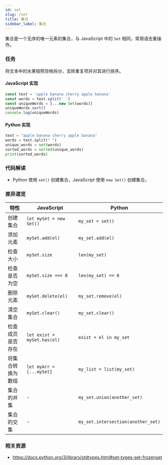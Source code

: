 ```yaml
---
id: set
slug: /set
title: 集合
sidebar_label: 集合
---
```


集合是一个无序的唯一元素的集合，与 JavaScript 中的 `Set` 相同，常用语去重操作。

### 任务

将文本中的水果按照空格拆分，去除重复项并对其进行排序。

#### JavaScript 实现

```javascript
const text = 'apple banana cherry apple banana'
const words = text.split(' ')
const uniqueWords = [...new Set(words)]
uniqueWords.sort()
console.log(uniqueWords)
```

#### Python 实现

```python
text = "apple banana cherry apple banana"
words = text.split(" ")
unique_words = set(words)
sorted_words = sorted(unique_words)
print(sorted_words)
```

### 代码解读

- Python 使用 `set()` 创建集合，JavaScript 使用 `new Set()` 创建集合。

### 差异速览

| 特性             | JavaScript                  | Python                             |
| ---------------- | --------------------------- | ---------------------------------- |
| 创建集合         | `let mySet = new Set()`     | `my_set = set()`                   |
| 添加元素         | `mySet.add(el)`             | `my_set.add(el)`                   |
| 检查大小         | `mySet.size`                | `len(my_set)`                      |
| 检查是否为空     | `mySet.size === 0`          | `len(my_set) == 0`                 |
| 删除元素         | `mySet.delete(el)`          | `my_set.remove(el)`                |
| 清空集合         | `mySet.clear()`             | `my_set.clear()`                   |
| 检查成员是否存在 | `let exist = mySet.has(el)` | `exist = el in my_set`             |
| 将集合转换为数组 | `let myArr = [...mySet]`    | `my_list = list(my_set)`           |
| 集合的并集       | -                           | `my_set.union(another_set)`        |
| 集合的交集       | -                           | `my_set.intersection(another_set)` |

### 相关资源

- https://docs.python.org/3/library/stdtypes.html#set-types-set-frozenset
